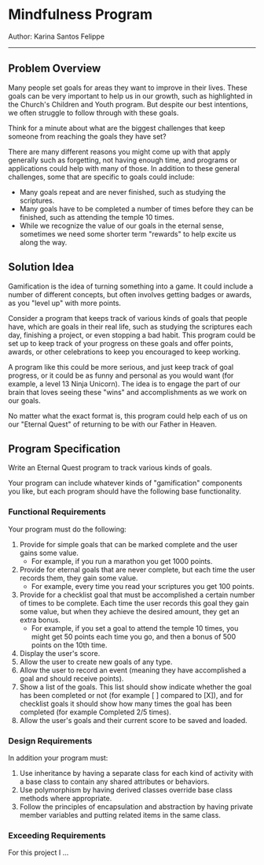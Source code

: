 # Mindfulness Program

Author: Karina Santos Felippe

---

## Problem Overview
Many people set goals for areas they want to improve in their lives. These goals can be very important to help us in our growth, such as highlighted in the Church's Children and Youth program. But despite our best intentions, we often struggle to follow through with these goals.

Think for a minute about what are the biggest challenges that keep someone from reaching the goals they have set?

There are many different reasons you might come up with that apply generally such as forgetting, not having enough time, and programs or applications could help with many of those. In addition to these general challenges, some that are specific to goals could include:

- Many goals repeat and are never finished, such as studying the scriptures.
- Many goals have to be completed a number of times before they can be finished, such as attending the temple 10 times.
- While we recognize the value of our goals in the eternal sense, sometimes we need some shorter term "rewards" to help excite us along the way.

## Solution Idea
Gamification is the idea of turning something into a game. It could include a number of different concepts, but often involves getting badges or awards, as you "level up" with more points.

Consider a program that keeps track of various kinds of goals that people have, which are goals in their real life, such as studying the scriptures each day, finishing a project, or even stopping a bad habit. This program could be set up to keep track of your progress on these goals and offer points, awards, or other celebrations to keep you encouraged to keep working.

A program like this could be more serious, and just keep track of goal progress, or it could be as funny and personal as you would want (for example, a level 13 Ninja Unicorn). The idea is to engage the part of our brain that loves seeing these "wins" and accomplishments as we work on our goals.

No matter what the exact format is, this program could help each of us on our "Eternal Quest" of returning to be with our Father in Heaven.

## Program Specification
Write an Eternal Quest program to track various kinds of goals.

Your program can include whatever kinds of "gamification" components you like, but each program should have the following base functionality.

### Functional Requirements
Your program must do the following:

1. Provide for simple goals that can be marked complete and the user gains some value.
    - For example, if you run a marathon you get 1000 points.
2. Provide for eternal goals that are never complete, but each time the user records them, they gain some value.
    - For example, every time you read your scriptures you get 100 points.
3. Provide for a checklist goal that must be accomplished a certain number of times to be complete. Each time the user records this goal they gain some value, but when they achieve the desired amount, they get an extra bonus.
    - For example, if you set a goal to attend the temple 10 times, you might get 50 points each time you go, and then a bonus of 500 points on the 10th time.
4. Display the user's score.
5. Allow the user to create new goals of any type.
6. Allow the user to record an event (meaning they have accomplished a goal and should receive points).
7. Show a list of the goals. This list should show indicate whether the goal has been completed or not (for example [ ] compared to [X]), and for checklist goals it should show how many times the goal has been completed (for example Completed 2/5 times).
8. Allow the user's goals and their current score to be saved and loaded.

### Design Requirements
In addition your program must:

1. Use inheritance by having a separate class for each kind of activity with a base class to contain any shared attributes or behaviors.
2. Use polymorphism by having derived classes override base class methods where appropriate.
3. Follow the principles of encapsulation and abstraction by having private member variables and putting related items in the same class.

### Exceeding Requirements
For this project I ...